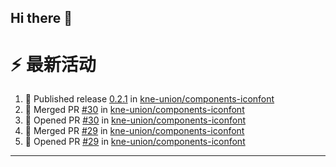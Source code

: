 ## Hi there 👋

<!--

**Here are some ideas to get you started:**

🙋‍♀️ A short introduction - what is your organization all about?
🌈 Contribution guidelines - how can the community get involved?
👩‍💻 Useful resources - where can the community find your docs? Is there anything else the community should know?
🍿 Fun facts - what does your team eat for breakfast?
🧙 Remember, you can do mighty things with the power of [Markdown](https://docs.github.com/github/writing-on-github/getting-started-with-writing-and-formatting-on-github/basic-writing-and-formatting-syntax)
-->


# ⚡ 最新活动

<!--START_SECTION:activity-->
1. 🚀 Published release [0.2.1](https://github.com/kne-union/components-iconfont/releases/tag/0.2.1) in [kne-union/components-iconfont](https://github.com/kne-union/components-iconfont)
2. 🎉 Merged PR [#30](https://github.com/kne-union/components-iconfont/pull/30) in [kne-union/components-iconfont](https://github.com/kne-union/components-iconfont)
3. 💪 Opened PR [#30](https://github.com/kne-union/components-iconfont/pull/30) in [kne-union/components-iconfont](https://github.com/kne-union/components-iconfont)
4. 🎉 Merged PR [#29](https://github.com/kne-union/components-iconfont/pull/29) in [kne-union/components-iconfont](https://github.com/kne-union/components-iconfont)
5. 💪 Opened PR [#29](https://github.com/kne-union/components-iconfont/pull/29) in [kne-union/components-iconfont](https://github.com/kne-union/components-iconfont)
<!--END_SECTION:activity-->

---
